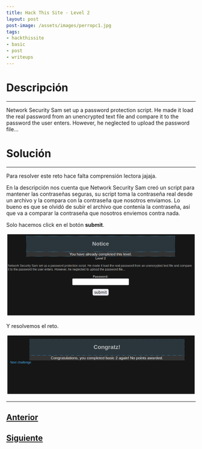 ```yaml
---
title: Hack This Site - Level 2
layout: post
post-image: /assets/images/perropc1.jpg 
tags:
- hackthissite
- basic
- post
- writeups
---
```

# Descripción
---

Network Security Sam set up a password protection script. He made it load the real password from an unencrypted text file and compare it to the password the user enters. However, he neglected to upload the password file...


# Solución
---

Para resolver este reto hace falta comprensión lectora jajaja. 

En la descripción nos cuenta que Network Security Sam creó un script para mantener las contraseñas seguras, su script toma la contraseña real desde un archivo y la compara con la contraseña que nosotros enviamos. Lo bueno es que se olvidó de subir el archivo que contenía la contraseña, así que va a comparar la contraseña que nosotros enviemos contra nada.

Solo hacemos click en el botón **submit**.

![](/assets/images/images-hts-basic/level2-1.png)

Y resolvemos el reto.

![](/assets/images/images-hts-basic/level2-2.png)

---


## [Anterior](/blog/Level-1(the-idiot-test))
## [Siguiente](/blog/Level-3)